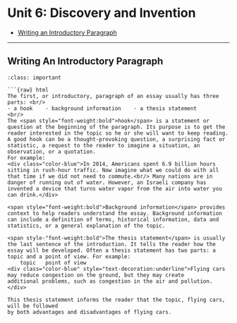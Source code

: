# Unit 6: Discovery and Invention

- [Writing an Introductory Paragraph](#writing-an-introductory-paragraph)

---

## Writing An Introductory Paragraph

````{admonition} WRITING AN INTRODUCTORY PARAGRAPH
:class: important

```{raw} html
The first, or introductory, paragraph of an essay usually has three parts: <br/>
· a hook	· background information	· a thesis statement
<br/>
The <span style="font-weight:bold">hook</span> is a statement or question at the beginning of the paragraph. Its purpose is to get the reader interested in the topic so he or she will want to keep reading. A good hook can be a thought-provoking question, a surprising fact or statistic, a request to the reader to imagine a situation, an observation, or a quotation.
For example:
<div class="color-blue">In 2014, Americans spent 6.9 billion hours sitting in rush-hour traffic. Now imagine what we could do with all that time if we did not need to commute.<br/> Many nations are in danger of running out of water. However, an Israeli company has invented a device that turns water vapor from the air into water you can drink.</div>

<span style="font-weight:bold">Background information</span> provides context to help readers understand the essay. Background information can include a definition of terms, historical information, data and statistics, or a general explanation of the topic.

<span style-"font-weight:bold">The thesis statement</span> is usually the last sentence of the introduction. It tells the reader how the essay will be developed. Often a thesis statement has two parts: a topic and a point of view. For example:
	topic	point of view
<div class="color-blue" style="text-decoration:underline">Flying cars may reduce congestion on the ground, but they may create
additional problems, such as congestion in the air and pollution.</div>

This thesis statement informs the reader that the topic, flying cars, will be followed
by both advantages and disadvantages of flying cars.
````
